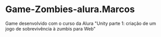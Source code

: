 # Game-Zombies-alura.Marcos
 Game desenvolvido com o curso da Alura "Unity parte 1: criação de um jogo de sobrevivência à zumbis para Web"
